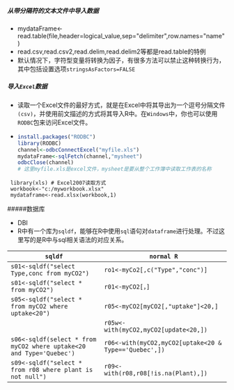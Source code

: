 ##### 从带分隔符的文本文件中导入数据

* mydataFrame<-read.table(file,header=logical_value,sep="delimiter",row.names="name")
* read.csv,read.csv2,read.delim,read.delim2等都是read.table的特例
* 默认情况下，字符型变量将转换为因子，有很多方法可以禁止这种转换行为，其中包括设置选项`stringsAsFactors=FALSE`

##### 导入`Excel`数据

* 读取一个Excel文件的最好方式，就是在Excel中将其导出为一个逗号分隔文件`(csv)`，并使用前文描述的方式将其导入R中。在`Windows`中，你也可以使用`RODBC`包来访问Excel文件。

* ```R
  install.packages("RODBC")
  library(RODBC)
  channel<-odbcConnectExcel("myfile.xls")
  mydataFrame<-sqlFetch(channel,"mysheet")
  odbcClose(channel)
  # 这里myfile.xls是excel文件，mysheet是要从整个工作簿中读取工作表的名称
  ```
  
 ```
  library(xls) # Excel2007读取方式
  workbook<-"c:/myworkbook.xlsx"
  mydataframe<-read.xlsx(workbook,1)
  ```

#####数据库

* DBI
* R中有一个库为`sqldf`，能够在R中使用`sql`语句对`dataframe`进行处理。不过这里写的是R中与sql相关语法的对应关系。

| `sqldf` |  `normal R`  |
| ---------------------------------------- | ---------------------------------------- |
| `s01<-sqldf("select Type,conc from myCO2")` | `ro1<-myCo2[,c("Type","conc")]`          |
| `s01<-sqldf("select * from myCO2")`      | `r01<-myCO2[，]`                          |
| `s05<-sqldf("select * from myCO2 where uptake<20")` | `r05<-myCO2[myCO2[,"uptake"]<20,]`       |
|                                          | `r05w<-with(myCO2,myCO2[update<20,])`    |
| `s06<-sqldf(select * from myCO2 where uptake<20 and Type='Quebec')` | `r06<-with(myCO2,myCO2[uptake<20 & Type=='Quebec',])` |
| `s09<-sqldf("select * from r08 where plant is not null")` | `r09<-with(r08,r08[!is.na(Plant),])`     |

